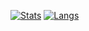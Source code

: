 [![Stats](https://github-readme-stats.vercel.app/api?username=RussellDash332&count_private=true&show_icons=true&theme=midnight-purple&include_all_commits=true&hide_border=true)](https://github.com/anuraghazra/github-readme-stats)
[![Langs](https://github-readme-stats.vercel.app/api/top-langs/?username=RussellDash332&langs_count=10)](https://github.com/anuraghazra/github-readme-stats)

